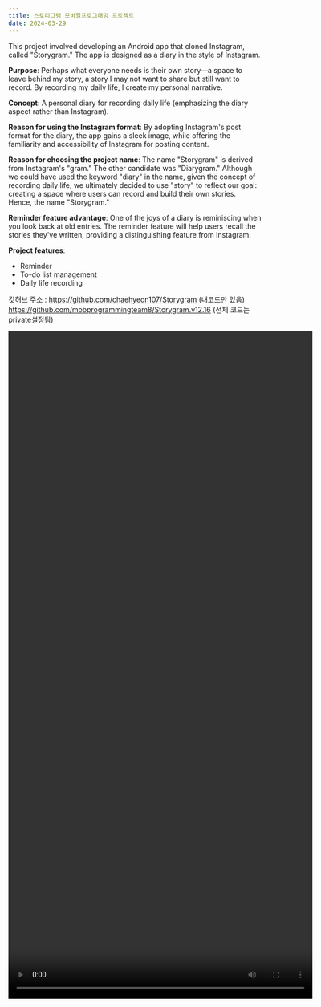 ```yaml
---
title: 스토리그램 모바일프로그래밍 프로젝트
date: 2024-03-29
---
```



This project involved developing an Android app that cloned Instagram, called "Storygram." The app is designed as a diary in the style of Instagram.

**Purpose**: Perhaps what everyone needs is their own story—a space to leave behind my story, a story I may not want to share but still want to record. By recording my daily life, I create my personal narrative.

**Concept**: A personal diary for recording daily life (emphasizing the diary aspect rather than Instagram).

**Reason for using the Instagram format**: By adopting Instagram's post format for the diary, the app gains a sleek image, while offering the familiarity and accessibility of Instagram for posting content.

**Reason for choosing the project name**: The name "Storygram" is derived from Instagram's "gram." The other candidate was "Diarygram." Although we could have used the keyword "diary" in the name, given the concept of recording daily life, we ultimately decided to use "story" to reflect our goal: creating a space where users can record and build their own stories. Hence, the name "Storygram."

**Reminder feature advantage**: One of the joys of a diary is reminiscing when you look back at old entries. The reminder feature will help users recall the stories they've written, providing a distinguishing feature from Instagram.

**Project features**:
- Reminder
- To-do list management
- Daily life recording


깃허브 주소 : https://github.com/chaehyeon107/Storygram (내코드만 있음) https://github.com/mobprogrammingteam8/Storygram.v12.16 (전체 코드는 private설정됨)

<video width="606" height="1331" controls>
  <source src="./storygram.mp4" type="video/mp4">
    This browser does not support video playback.
</video>
<!--more-->